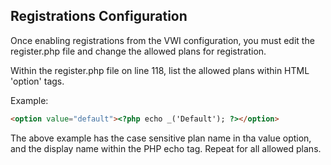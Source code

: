 ## Registrations Configuration

Once enabling registrations from the VWI configuration, you must edit the register.php file and change the allowed plans for registration.

Within the register.php file on line 118, list the allowed plans within HTML 'option' tags.

Example:

```html
<option value="default"><?php echo _('Default'); ?></option>
```

The above example has the case sensitive plan name in tha value option, and the display name within the PHP echo tag. Repeat for all allowed plans.